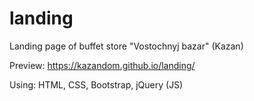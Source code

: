 # landing
Landing page of buffet store "Vostochnyj bazar" (Kazan)

Preview: https://kazandom.github.io/landing/

Using: HTML, CSS, Bootstrap, jQuery (JS)
